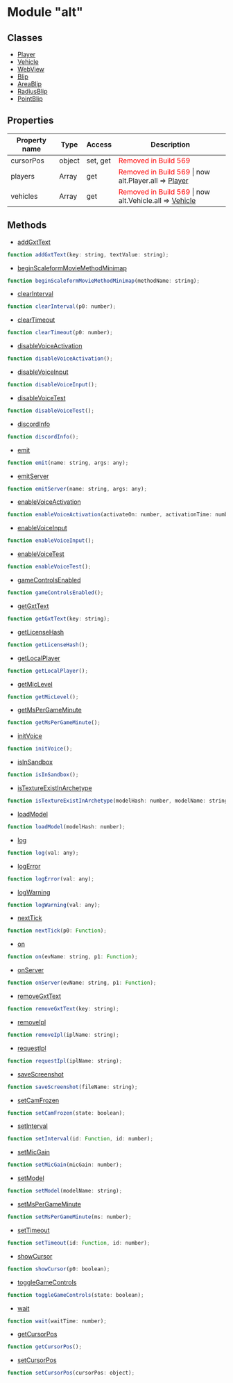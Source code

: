 # Module "alt"

## Classes

* [Player](docs/ClientAPI/modules/alt/classes/Player/index.md)
* [Vehicle](docs/ClientAPI/modules/alt/classes/Vehicle/index.md)
* [WebView](docs/ClientAPI/modules/alt/classes/WebView/index.md)
* [Blip](docs/ClientAPI/modules/alt/classes/Blip/index.md)
* [AreaBlip](docs/ClientAPI/modules/alt/classes/AreaBlip/index.md)
* [RadiusBlip](docs/ClientAPI/modules/alt/classes/RadiusBlip/index.md)
* [PointBlip](docs/ClientAPI/modules/alt/classes/PointBlip/index.md)

## Properties

| Property name | Type | Access | Description |
| -------------- | ----------- | -------- | ----------- |
| cursorPos | object | set, get | <span style="color:red;">Removed in Build 569</span> |
| players | Array | get | <span style="color:red;">Removed in Build 569</span> &#124; now alt.Player.all => [Player](docs/ClientAPI/modules/alt/classes/Player/index.md) |
| vehicles | Array | get | <span style="color:red;">Removed in Build 569</span> &#124; now alt.Vehicle.all => [Vehicle](docs/ClientAPI/modules/alt/classes/Vehicle/index.md) |


## Methods

* [addGxtText](docs/ClientAPI/modules/alt/method_addGxtText.md)
```js
function addGxtText(key: string, textValue: string);
```
* [beginScaleformMovieMethodMinimap](docs/ClientAPI/modules/alt/method_beginScaleformMovieMethodMinimap.md)
```js
function beginScaleformMovieMethodMinimap(methodName: string);
```
* [clearInterval](docs/ClientAPI/modules/alt/method_clearInterval.md)
```js
function clearInterval(p0: number);
```
* [clearTimeout](docs/ClientAPI/modules/alt/method_clearTimeout.md)
```js
function clearTimeout(p0: number);
```
* [disableVoiceActivation](docs/ClientAPI/modules/alt/method_disableVoiceActivation.md)
```js
function disableVoiceActivation();
```
* [disableVoiceInput](docs/ClientAPI/modules/alt/method_disableVoiceInput.md)
```js
function disableVoiceInput();
```
* [disableVoiceTest](docs/ClientAPI/modules/alt/method_disableVoiceTest.md)
```js
function disableVoiceTest();
```
* [discordInfo](docs/ClientAPI/modules/alt/method_discordInfo.md)
```js
function discordInfo();
```
* [emit](docs/ClientAPI/modules/alt/method_emit.md)
```js
function emit(name: string, args: any);
```
* [emitServer](docs/ClientAPI/modules/alt/method_emitServer.md)
```js
function emitServer(name: string, args: any);
```
* [enableVoiceActivation](docs/ClientAPI/modules/alt/method_enableVoiceActivation.md)
```js
function enableVoiceActivation(activateOn: number, activationTime: number);
```
* [enableVoiceInput](docs/ClientAPI/modules/alt/method_enableVoiceInput.md)
```js
function enableVoiceInput();
```
* [enableVoiceTest](docs/ClientAPI/modules/alt/method_enableVoiceTest.md)
```js
function enableVoiceTest();
```
* [gameControlsEnabled](docs/ClientAPI/modules/alt/method_gameControlsEnabled.md)
```js
function gameControlsEnabled();
```
* [getGxtText](docs/ClientAPI/modules/alt/method_getGxtText.md)
```js
function getGxtText(key: string);
```
* [getLicenseHash](docs/ClientAPI/modules/alt/method_getLicenseHash.md)
```js
function getLicenseHash();
```
* [getLocalPlayer](docs/ClientAPI/modules/alt/method_getLocalPlayer.md)
```js
function getLocalPlayer();
```
* [getMicLevel](docs/ClientAPI/modules/alt/method_getMicLevel.md)
```js
function getMicLevel();
```
* [getMsPerGameMinute](docs/ClientAPI/modules/alt/method_getMsPerGameMinute.md)
```js
function getMsPerGameMinute();
```
* [initVoice](docs/ClientAPI/modules/alt/method_initVoice.md)
```js
function initVoice();
```
* [isInSandbox](docs/ClientAPI/modules/alt/method_isInSandbox.md)
```js
function isInSandbox();
```
* [isTextureExistInArchetype](docs/ClientAPI/modules/alt/method_isTextureExistInArchetype.md)
```js
function isTextureExistInArchetype(modelHash: number, modelName: string);
```
* [loadModel](docs/ClientAPI/modules/alt/method_loadModel.md)
```js
function loadModel(modelHash: number);
```
* [log](docs/ClientAPI/modules/alt/method_log.md)
```js
function log(val: any);
```
* [logError](docs/ClientAPI/modules/alt/method_logError.md)
```js
function logError(val: any);
```
* [logWarning](docs/ClientAPI/modules/alt/method_logWarning.md)
```js
function logWarning(val: any);
```
* [nextTick](docs/ClientAPI/modules/alt/method_nextTick.md)
```js
function nextTick(p0: Function);
```
* [on](docs/ClientAPI/modules/alt/method_on.md)
```js
function on(evName: string, p1: Function);
```
* [onServer](docs/ClientAPI/modules/alt/method_onServer.md)
```js
function onServer(evName: string, p1: Function);
```
* [removeGxtText](docs/ClientAPI/modules/alt/method_removeGxtText.md)
```js
function removeGxtText(key: string);
```
* [removeIpl](docs/ClientAPI/modules/alt/method_removeIpl.md)
```js
function removeIpl(iplName: string);
```
* [requestIpl](docs/ClientAPI/modules/alt/method_requestIpl.md)
```js
function requestIpl(iplName: string);
```
* [saveScreenshot](docs/ClientAPI/modules/alt/method_saveScreenshot.md)
```js
function saveScreenshot(fileName: string);
```
* [setCamFrozen](docs/ClientAPI/modules/alt/method_setCamFrozen.md)
```js
function setCamFrozen(state: boolean);
```
* [setInterval](docs/ClientAPI/modules/alt/method_setInterval.md)
```js
function setInterval(id: Function, id: number);
```
* [setMicGain](docs/ClientAPI/modules/alt/method_setMicGain.md)
```js
function setMicGain(micGain: number);
```
* [setModel](docs/ClientAPI/modules/alt/method_setModel.md)
```js
function setModel(modelName: string);
```
* [setMsPerGameMinute](docs/ClientAPI/modules/alt/method_setMsPerGameMinute.md)
```js
function setMsPerGameMinute(ms: number);
```
* [setTimeout](docs/ClientAPI/modules/alt/method_setTimeout.md)
```js
function setTimeout(id: Function, id: number);
```
* [showCursor](docs/ClientAPI/modules/alt/method_showCursor.md)
```js
function showCursor(p0: boolean);
```
* [toggleGameControls](docs/ClientAPI/modules/alt/method_toggleGameControls.md)
```js
function toggleGameControls(state: boolean);
```
* [wait](docs/ClientAPI/modules/alt/method_wait.md)
```js
function wait(waitTime: number);
```

* [getCursorPos](docs/ClientAPI/modules/alt/method_getCursorPos.md)
```js
function getCursorPos();
```

* [setCursorPos](docs/ClientAPI/modules/alt/method_setCursorPos.md)
```js
function setCursorPos(cursorPos: object);
```
